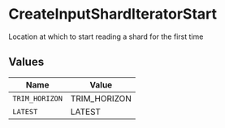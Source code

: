 # CreateInputShardIteratorStart

Location at which to start reading a shard for the first time


## Values

| Name           | Value          |
| -------------- | -------------- |
| `TRIM_HORIZON` | TRIM_HORIZON   |
| `LATEST`       | LATEST         |